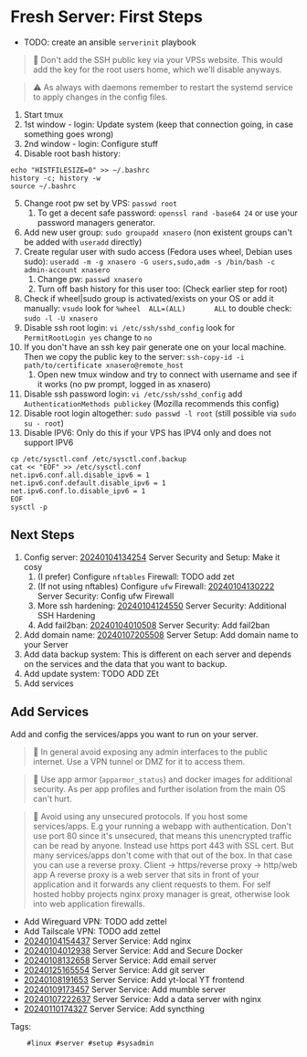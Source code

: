 # Fresh Server: First Steps

* TODO: create an ansible `serverinit` playbook

> 🧐 Don't add the SSH public key via your VPSs website. This would add the key
> for the root users home, which we'll disable anyways.

> ⚠️ As always with daemons remember to restart the systemd service to apply
> changes in the config files.

1. Start tmux
1. 1st window - login: Update system (keep that connection going, in case something goes wrong)
1. 2nd window - login: Configure stuff
1. Disable root bash history:

```
echo "HISTFILESIZE=0" >> ~/.bashrc
history -c; history -w
source ~/.bashrc
```

5. Change root pw set by VPS: `passwd root`
    1. To get a decent safe password: `openssl rand -base64 24` or use your password managers generator.
5. Add new user group: `sudo groupadd xnasero` (non existent groups can't be added with `useradd` directly)
5. Create regular user with sudo access (Fedora uses wheel, Debian uses sudo): `useradd -m -g xnasero -G users,sudo,adm -s /bin/bash -c admin-account xnasero`
    1. Change pw: `passwd xnasero`
    1. Turn off bash history for this user too: (Check earlier step for root)
5. Check if wheel|sudo group is activated/exists on your OS or add it manually: `vsudo` look for `%wheel  ALL=(ALL)       ALL` to double check: `sudo -l -U xnasero`
5. Disable ssh root login: `vi /etc/ssh/sshd_config` look for `PermitRootLogin yes` change to `no`
5. If you don't have an ssh key pair generate one on your local machine. Then we copy the public key to the server: `ssh-copy-id -i path/to/certificate xnasero@remote_host`
    1. Open new tmux window and try to connect with username and see if it works (no pw prompt, logged in as xnasero)
5. Disable ssh password login: `vi /etc/ssh/sshd_config` add `AuthenticationMethods publickey` (Mozilla recommends this config)
5. Disable root login altogether: `sudo passwd -l root` (still possible via `sudo su - root`)
5. Disable IPV6: Only do this if your VPS has IPV4 only and does not support IPV6

```
cp /etc/sysctl.conf /etc/sysctl.conf.backup
cat << "EOF" >> /etc/sysctl.conf
net.ipv6.conf.all.disable_ipv6 = 1
net.ipv6.conf.default.disable_ipv6 = 1
net.ipv6.conf.lo.disable_ipv6 = 1
EOF
sysctl -p
```

## Next Steps

1. Config server: [20240104134254](/20240104134254/) Server Security and Setup: Make it cosy
    1. (I prefer) Configure `nftables` Firewall: TODO add zet
    1. (If not using nftables) Configure `ufw` Firewall: [20240104130222](/20240104130222/) Server Security: Config ufw Firewall
    1. More ssh hardening: [20240104124550](/20240104124550/) Server Security: Additional SSH Hardening
    1. Add fail2ban: [20240104010508](/20240104010508/) Server Security: Add fail2ban
1. Add domain name: [20240107205508](/20240107205508/) Server Setup: Add domain name to your Server
1. Add data backup system: This is different on each server and depends on the services and the data that you want to backup.
1. Add update system: TODO ADD ZEt
1. Add services

## Add Services

Add and config the services/apps you want to run on your server.

> 🧐 In general avoid exposing any admin interfaces to the public internet. Use
> a VPN tunnel or DMZ for it to access them.

> 🧐 Use app armor (`apparmor_status`) and docker images for additional
> security. As per app profiles and further isolation from the main OS can't
> hurt.

> 🧐 Avoid using any unsecured protocols. If you host some services/apps. E.g
> your running a webapp with authentication. Don't use port 80 since it's
> unsecured, that means this unencrypted traffic can be read by anyone. Instead use
> https port 443 with SSL cert. But many services/apps don't come with that out
> of the box. In that case you can use a reverse proxy. Client -> https/reverse
> proxy -> http/web app
> A reverse proxy is a web server that sits in front of your application and it
> forwards any client requests to them. For self hosted hobby projects nginx
> proxy manager is great, otherwise look into web application firewalls.

* Add Wireguard VPN: TODO add zettel
* Add Tailscale VPN: TODO add zettel
* [20240104154437](/20240104154437/) Server Service: Add nginx
* [20240104012938](/20240104012938/) Server Service: Add and Secure Docker
* [20240108132658](/20240108132658/) Server Service: Add email server
* [20240125165554](/20240125165554/) Server Service: Add git server
* [20240108191653](/20240108191653/) Server Service: Add yt-local YT frontend
* [20240109173457](/20240109173457/) Server Service: Add mumble server
* [20240107222637](/20240107222637/) Server Service: Add a data server with nginx
* [20240110174327](/20240110174327/) Server Service: Add syncthing

Tags:

        #linux #server #setup #sysadmin
